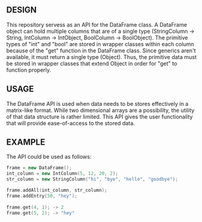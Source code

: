 ## DESIGN

This repository servess as an API for the DataFrame class. A DataFrame object can hold multiple columns that are of a single type (StringColumn -> String, IntColumn -> IntObject, BoolColumn -> BoolObject). The primitive types of "int" and "bool" are stored in wrapper classes within each column because of the "get" function in the DataFrame class. Since generics aren't available, it must return a single type (Object). Thus, the primitive data must be stored in wrapper classes that extend Object in order for "get" to function properly.


## USAGE

The DataFrame API is used when data needs to be stores effectively in a matrix-like format. While two dimensional arrays are a possibility, the utility of that data structure is rather limited. This API gives the user functionality that will provide ease-of-access to the stored data.


## EXAMPLE

The API could be used as follows:

```C++
frame = new DataFrame();
int_column = new IntColumn(5, 12, 20, 2);
str_column = new StringColumn("hi", "bye", "hello", "goodbye");

frame.addAll(int_column, str_column);
frame.addEntry(50, "hey");
		
frame.get(4, 1); -> 2
frame.get(5, 2); -> "hey"
```

